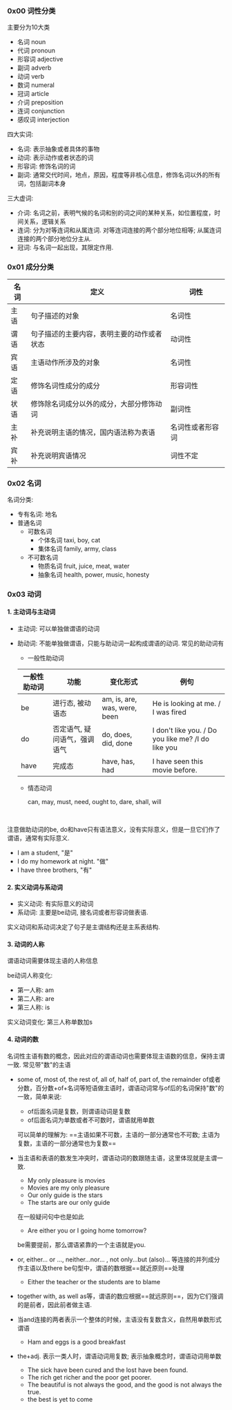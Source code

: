 

### 0x00 词性分类

主要分为10大类

- 名词 noun
- 代词 pronoun
- 形容词 adjective
- 副词 adverb
- 动词 verb
- 数词 numeral
- 冠词 article
- 介词 preposition
- 连词 conjunction
- 感叹词 interjection



四大实词:

- 名词: 表示抽象或者具体的事物
- 动词: 表示动作或者状态的词
- 形容词: 修饰名词的词
- 副词: 通常交代时间，地点，原因，程度等非核心信息，修饰名词以外的所有词，包括副词本身



三大虚词:

- 介词: 名词之前，表明气候的名词和别的词之间的某种关系，如位置程度，时间关系，逻辑关系
- 连词: 分为对等连词和从属连词. 对等连词连接的两个部分地位相等; 从属连词连接的两个部分地位分主从. 
- 冠词: 与名词一起出现，其限定作用. 



### 0x01 成分分类



| 名词 | 定义                                       | 词性             |
| ---- | ------------------------------------------ | ---------------- |
| 主语 | 句子描述的对象                             | 名词性           |
| 谓语 | 句子描述的主要内容，表明主要的动作或者状态 | 动词性           |
| 宾语 | 主语动作所涉及的对象                       | 名词性           |
| 定语 | 修饰名词性成分的成分                       | 形容词性         |
| 状语 | 修饰除名词成分以外的成分，大部分修饰动词   | 副词性           |
| 主补 | 补充说明主语的情况，国内语法称为表语       | 名词性或者形容词 |
| 宾补 | 补充说明宾语情况                           | 词性不定         |



### 0x02 名词

名词分类:

- 专有名词: 地名
- 普通名词
  - 可数名词
    - 个体名词 taxi, boy, cat
    - 集体名词 family, army, class
  - 不可数名词
    - 物质名词 fruit, juice, meat, water
    - 抽象名词 health, power, music, honesty



### 0x03 动词



#### 1. 主动词与主动词

- 主动词: 可以单独做谓语的动词

- 助动词: 不能单独做谓语，只能与助动词一起构成谓语的动词. 常见的助动词有

  -  一般性助动词

    | 一般性助动词 | 功能                         | 变化形式                     | 例句                                               |
    | ------------ | ---------------------------- | ---------------------------- | -------------------------------------------------- |
    | be           | 进行态, 被动语态             | am, is, are, was, were, been | He is looking at me. / I was fired                 |
    | do           | 否定语气, 疑问语气，强调语气 | do, does, did, done          | I don't like you. / Do you like me? /I do like you |
    | have         | 完成态                       | have, has, had               | I have seen this movie before.                     |

  - 情态动词

    can, may, must, need, ought to, dare,  shall, will

​			

注意做助动词的be, do和have只有语法意义，没有实际意义，但是一旦它们作了谓语，通常有实际意义.

- I am a student,  "是"
- I do my homework at night. "做"
- I have three brothers, "有"



#### 2. 实义动词与系动词

- 实义动词: 有实际意义的动词
- 系动词:  主要是be动词,  接名词或者形容词做表语.  

实义动词和系动词决定了句子是主谓结构还是主系表结构. 





#### 3. 动词的人称

谓语动词需要体现主语的人称信息

be动词人称变化:

- 第一人称: am
- 第二人称: are
- 第三人称: is

实义动词变化: 第三人称单数加s



#### 4. 动词的数

名词性主语有数的概念，因此对应的谓语动词也需要体现主语数的信息，保持主谓一致. 常见带"数"的主语

- some of, most of, the rest of, all of, half of, part of, the remainder of或者分数，百分数+of+名词等短语做主语时，谓语动词常与of后的名词保持"数"的一致，简单来说:

  - of后面名词是复数，则谓语动词是复数
  - of后面名词为单数或者不可数时，谓语就用单数

  可以简单的理解为: ==主语如果不可数，主语的一部分通常也不可数; 主语为复数，主语的一部分通常也为复数==

- 当主语和表语的数发生冲突时，谓语动词的数跟随主语，这里体现就是主谓一致. 

  - My only pleasure is movies
  - Movies are my only pleasure
  - Our only guide is the stars
  - The starts are our only guide

  在一般疑问句中也是如此

  - Are either you or I going home tomorrow?

  be需要提前，那么谓语紧靠的一个主语就是you. 

- or, either... or ..., neither...nor... , not only...but (also)... 等连接的并列成分作主语以及there be句型中，谓语的数根据==就近原则==处理

  - Either the teacher or the students are to blame 

- together with, as well as等，谓语的数应根据==就远原则==，因为它们强调的是前者，因此前者做主语. 

- 当and连接的两者表示一个整体的时候，主语没有复数含义，自然用单数形式谓语

  - Ham and eggs is a good breakfast

- the+adj. 表示一类人时，谓语动词用复数; 表示抽象概念时，谓语动词用单数

  - The sick have been cured and the lost have been found.
  - The rich get richer and the poor get poorer.
  - The beautiful is not always the good, and the good is not always the true. 
  - the best is yet to come
